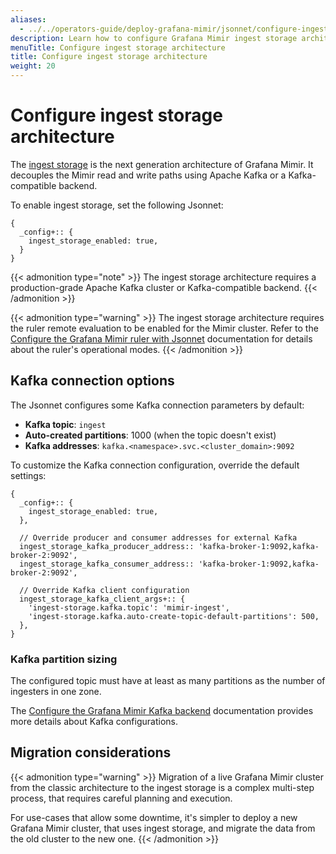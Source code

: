 ```yaml
---
aliases:
  - ../../operators-guide/deploy-grafana-mimir/jsonnet/configure-ingest-storage/
description: Learn how to configure Grafana Mimir ingest storage architecture when using Jsonnet.
menuTitle: Configure ingest storage architecture
title: Configure ingest storage architecture
weight: 20
---
```


# Configure ingest storage architecture

The [ingest storage](https://grafana.com/docs/mimir/<MIMIR_VERSION>/get-started/about-grafana-mimir-architecture/) is the next generation architecture of Grafana Mimir. It decouples the Mimir read and write paths using Apache Kafka or a Kafka-compatible backend.

To enable ingest storage, set the following Jsonnet:

```jsonnet
{
  _config+:: {
    ingest_storage_enabled: true,
  }
}
```

{{< admonition type="note" >}}
The ingest storage architecture requires a production-grade Apache Kafka cluster or Kafka-compatible backend.
{{< /admonition >}}

{{< admonition type="warning" >}}
The ingest storage architecture requires the ruler remote evaluation to be enabled for the Mimir cluster.
Refer to the [Configure the Grafana Mimir ruler with Jsonnet](https://grafana.com/docs/mimir/<MIMIR_VERSION>/set-up/jsonnet/configure-ruler/) documentation for details about the ruler's operational modes.
{{< /admonition >}}

## Kafka connection options

The Jsonnet configures some Kafka connection parameters by default:

- **Kafka topic**: `ingest`
- **Auto-created partitions**: 1000 (when the topic doesn't exist)
- **Kafka addresses**: `kafka.<namespace>.svc.<cluster_domain>:9092`

To customize the Kafka connection configuration, override the default settings:

```jsonnet
{
  _config+:: {
    ingest_storage_enabled: true,
  },

  // Override producer and consumer addresses for external Kafka
  ingest_storage_kafka_producer_address:: 'kafka-broker-1:9092,kafka-broker-2:9092',
  ingest_storage_kafka_consumer_address:: 'kafka-broker-1:9092,kafka-broker-2:9092',

  // Override Kafka client configuration
  ingest_storage_kafka_client_args+:: {
    'ingest-storage.kafka.topic': 'mimir-ingest',
    'ingest-storage.kafka.auto-create-topic-default-partitions': 500,
  },
}
```

### Kafka partition sizing

The configured topic must have at least as many partitions as the number of ingesters in one zone.

The [Configure the Grafana Mimir Kafka backend](https://grafana.com/docs/mimir/<MIMIR_VERSION>/configure/configure-kafka-backend/) documentation provides more details about Kafka configurations.

## Migration considerations

{{< admonition type="warning" >}}
Migration of a live Grafana Mimir cluster from the classic architecture to the ingest storage is a complex multi-step process, that requires careful planning and execution.

For use-cases that allow some downtime, it's simpler to deploy a new Grafana Mimir cluster, that uses ingest storage, and migrate the data from the old cluster to the new one.
{{< /admonition >}}
